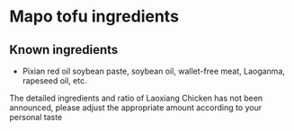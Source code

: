 # Mapo tofu ingredients

## Known ingredients
- Pixian red oil soybean paste, soybean oil, wallet-free meat, Laoganma, rapeseed oil, etc.

The detailed ingredients and ratio of Laoxiang Chicken has not been announced, please adjust the appropriate amount according to your personal taste